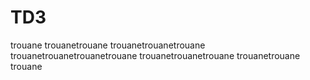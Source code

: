 # TD3
trouane
trouanetrouane
trouanetrouanetrouane
trouanetrouanetrouanetrouane
trouanetrouanetrouane
trouanetrouane
trouane
